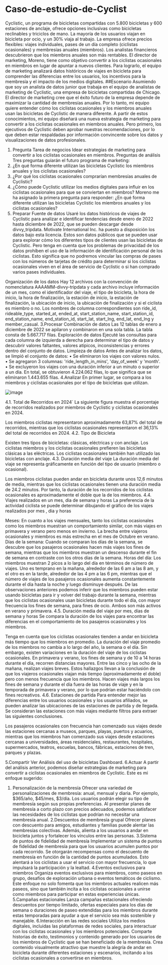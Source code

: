 # Caso-de-estudio-de-Cyclist
Cyclistic, un programa de bicicletas compartidas con 5.800 bicicletas y 600 estaciones de anclaje, ofrece opciones inclusivas como bicicletas reclinables y triciclos de mano. La mayoría de los usuarios viajan en bicicleta por ocio, y un 30% viaja al trabajo. La empresa ofrece precios flexibles: viajes individuales, pases de un día completo (ciclistas ocasionales) y membresías anuales (miembros).
Los analistas financieros descubrieron que los miembros anuales son más rentables. El director de marketing, Moreno, tiene como objetivo convertir a los ciclistas ocasionales en miembros en lugar de apuntar a nuevos clientes. Para lograrlo, el equipo de marketing analizará datos históricos de viajes en bicicleta para comprender las diferencias entre los usuarios, los incentivos para la membresía y el impacto de los medios digitales.
##Escenario
Asumiendo que soy un analista de datos junior que trabaja en el equipo de analistas de marketing de Cyclistic, una empresa de bicicletas compartidas de Chicago. El director de marketing cree que el éxito futuro de la empresa depende de maximizar la cantidad de membresías anuales. Por lo tanto, mi equipo quiere entender cómo los ciclistas ocasionales y los miembros anuales usan las bicicletas de Cyclistic de manera diferente. A partir de estos conocimientos, mi equipo diseñará una nueva estrategia de marketing para convertir a los ciclistas ocasionales en miembros anuales. Pero primero, los ejecutivos de Cyclistic deben aprobar nuestras recomendaciones, por lo que deben estar respaldadas por información convincente sobre los datos y visualizaciones de datos profesionales.
1. Pregunta
Tarea de negocios
Idear estrategias de marketing para convertir a los ciclistas ocasionales en miembros.
Preguntas de análisis
Tres preguntas guiarán el futuro programa de marketing:
1.	¿En qué forma diferente utilizan las bicicletas Cyclistic los miembros anuales y los ciclistas ocasionales?
2.	¿Por qué los ciclistas ocasionales comprarían membresías anuales de Cyclistic?
3.	¿Cómo puede Cyclistic utilizar los medios digitales para influir en los ciclistas ocasionales para que se conviertan en miembros?
Moreno me ha asignado la primera pregunta para responder: ¿En qué forma diferente utilizan las bicicletas Cyclistic los miembros anuales y los ciclistas ocasionales?
2. Preparar
Fuente de datos
Usaré los datos históricos de viajes de Cyclistic para analizar e identificar tendencias desde enero de 2022 hasta diciembre de 2022, que se pueden descargar desde divvy_tripdata. Motivate International Inc. ha puesto a disposición los datos bajo esta licencia.
Estos son datos públicos que se pueden usar para explorar cómo los diferentes tipos de clientes usan las bicicletas de Cyclistic. Pero tenga en cuenta que los problemas de privacidad de los datos prohíben el uso de la información de identificación personal de los ciclistas. Esto significa que no podremos vincular las compras de pases con los números de tarjetas de crédito para determinar si los ciclistas ocasionales viven en el área de servicio de Cyclistic o si han comprado varios pases individuales.

Organización de los datos
Hay 12 archivos con la convención de nomenclatura AAAAMM-divvy-tripdata y cada archivo incluye información de un mes, como el identificador del viaje, el tipo de bicicleta, la hora de inicio, la hora de finalización, la estación de inicio, la estación de finalización, la ubicación de inicio, la ubicación de finalización y si el ciclista es miembro o no. Los nombres de columna correspondientes son ride_id, rideable_type, started_at, ended_at, start_station_name, start_station_id, end_station_name, end_station_id, start_lat, start_lng, end_lat, end_lng y member_casual.
3.Procesar 
Combinación de datos
Las 12 tablas de enero a diciembre de 2022 se apilaron y combinaron en una sola tabla. La tabla consta de 5.667.717 filas.
Exploración de datos
Ejecuté las consultas para cada columna de izquierda a derecha para determinar el tipo de datos y descubrir valores faltantes, valores atípicos, inconsistencias y errores dentro del conjunto de datos.
Limpieza de datos
Antes de analizar los datos, se limpió el conjunto de datos:
•	Se eliminaron los viajes con valores nulos.
•	Se agregaron 3 columnas: 'ride_length_in_mins', 'day_of_week' y 'month'.
•	Se excluyeron los viajes con una duración inferior a un minuto o superior a un día.
En total, se obtuvieron 4.224.062 filas, lo que significa que se eliminaron 1.443.655 filas.
4.Analizar
En primer lugar, se compara a los miembros y ciclistas ocasionales por el tipo de bicicletas que utilizan.

![image](https://github.com/user-attachments/assets/a60b8e56-c8f0-4d2d-a28a-9efa6117eed4)




4.1. Total de Recorridos en 2024´
La siguiente figura muestra el porcentaje de recorridos realizados por miembros de Cyclistic y ciclistas ocasionales en 2024.







Los miembros ciclistas representaron aproximadamente 63,87% del total de recorridos, mientras que los ciclistas ocasionales representaron el 36,13% del total de recorridos en 2024.
4.2. Tipo de Bicicleta









Existen tres tipos de bicicletas: clásicas, eléctricas y con anclaje.
Los ciclistas miembros y los ciclistas ocasionales prefieren las bicicletas clásicas a las eléctricas.
Los ciclistas ocasionales también han utilizado las bicicletas con anclaje.
4.3. Duración media del viaje
La duración media del viaje se representa gráficamente en función del tipo de usuario (miembro o ocasional).









Los miembros ciclistas pueden andar en bicicleta durante unos 12,6 minutos de media, mientras que los ciclistas ocasionales tienen una duración media de 24.2 minutos. Por tanto, la duración de los recorridos de los ciclistas ocasionales es aproximadamente el doble que la de los miembros.
4.4. Viajes realizados en un mes, dia de semana y horas 
La preferencia de la actividad ciclista se puede determinar dibujando el gráfico de los viajes realizados por mes , dia y horas 
 
 
 

Meses: En cuanto a los viajes mensuales, tanto los ciclistas ocasionales como los miembros muestran un comportamiento similar, con más viajes en primavera y verano pero menos en invierno. La brecha entre viajeros ocasionales y miembros es más estrecha en el mes de Octubre en verano.
Días de la semana: Cuando se comparan los días de la semana, se descubre que los pasajeros ocasionales hacen más viajes los fines de semana, mientras que los miembros muestran un descenso durante el fin de semana en contraste con los otros días de la semana.
Horas del día: Los miembros muestran 2 picos a lo largo del día en términos de número de viajes. Uno es temprano en la mañana, alrededor de las 6 am a las 8 am, y el otro es en la tarde, alrededor de las 4 pm a las 6 pm, mientras que el número de viajes de los pasajeros ocasionales aumenta constantemente durante el día hasta la noche y luego disminuye después.
De las observaciones anteriores podemos inferir que los miembros pueden estar usando bicicletas para ir y volver del trabajo durante la semana, mientras que los ciclistas ocasionales usan bicicletas durante todo el día, con mayor frecuencia los fines de semana, para fines de ocio. Ambos son más activos en verano y primavera.
4.5. Duración media del viaje por mes, días de semana y horas
Se compara la duración de los viajes para encontrar las diferencias en el comportamiento de los pasajeros ocasionales y los miembros.
 
 


 
Tenga en cuenta que los ciclistas ocasionales tienden a andar en bicicleta más tiempo que los miembros en promedio. La duración del viaje promedio de los miembros no cambia a lo largo del año, la semana o el día. Sin embargo, existen variaciones en la duración del viaje de los ciclistas ocasionales. En primavera y verano, los fines de semana y de 10 a 14 horas durante el día, recorren distancias mayores. Entre las cinco y las ocho de la mañana, realizan viajes breves.
Estos hallazgos llevan a la conclusión de que los viajeros ocasionales viajan más tiempo (aproximadamente el doble) pero con menos frecuencia que los miembros. Hacen viajes más largos los fines de semana y durante el día fuera de las horas de viaje y en la temporada de primavera y verano, por lo que podrían estar haciéndolo con fines recreativos.
4.6. Estaciones de partida
Para entender mejor las diferencias entre los usuarios ocasionales y los usuarios afiliados, se pueden analizar las ubicaciones de las estaciones de partida y de llegada. Se consideran las estaciones con más viajes mediante filtros para extraer las siguientes conclusiones.
 
Los pasajeros ocasionales con frecuencia han comenzado sus viajes desde las estaciones cercanas a museos, parques, playas, puertos y acuarios, mientras que los miembros han comenzado sus viajes desde estaciones cercanas a universidades, áreas residenciales, restaurantes, hospitales, supermercados, teatros, escuelas, bancos, fábricas, estaciones de tren, parques y plazas.



5.Compartir
Ver Análisis del uso de bicicletas Dashboard.
6.Actuar
A partir del análisis anterior, podemos diseñar estrategias de marketing para convertir a ciclistas ocasionales en miembros de Cyclistic. Este es mi enfoque sugerido:
1. Personalización de la membresía
Ofrecer una variedad de personalizaciones de membresía: anual, mensual y diaria. Por ejemplo, $365/año, $45/mes, $3/día. Los usuarios podrán elegir su tipo de membresía según sus propias preferencias. Al presentar planes de membresía a corto plazo con precios adecuados, podemos satisfacer las necesidades de los ciclistas que podrían no necesitar una membresía anual.
2.Descuentos de membresía grupal
Ofrecer planes con descuento para amigos, estudiantes y familias puede alentar las membresías colectivas. Además, alienta a los usuarios a andar en bicicleta juntos y fortalecer los vínculos entre las personas.
3.Sistema de puntos de fidelidad de membresía
Implementar un sistema de puntos de fidelidad de membresía para que los usuarios acumulen puntos por cada recorrido. Se otorgarán recompensas como el descuento de membresía en función de la cantidad de puntos acumulados. Esto alentará a los ciclistas a usar el servicio con mayor frecuencia, lo que impulsará la participación y la lealtad.
4.Eventos exclusivos para miembros
Organiza eventos exclusivos para miembros, como paseos en grupo, desafíos de exploración urbana o eventos temáticos de ciclismo. Este enfoque no solo fomenta que los miembros actuales realicen más paseos, sino que también incita a los ciclistas ocasionales a unirse como miembros para participar en estas experiencias únicas.
5.Campañas estacionales
Lanza campañas estacionales ofreciendo descuentos por tiempo limitado, ofertas especiales para los días de semana o duraciones de paseo extendidas para los miembros durante estas temporadas para ayudar a que el servicio sea más sostenible y manejable.
6.Interacción en las redes sociales
Utiliza los medios digitales, incluidas las plataformas de redes sociales, para interactuar con los ciclistas ocasionales y los miembros potenciales. Comparte historias de éxito, testimonios y contenido generado por los usuarios de los miembros de Cyclistic que se han beneficiado de la membresía. Crea contenido visualmente atractivo que muestre la alegría de andar en bicicleta durante diferentes estaciones y escenarios, incitando a los ciclistas ocasionales a convertirse en miembros.

